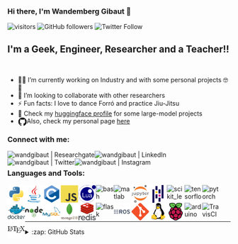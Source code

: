 ### Hi there, I'm Wandemberg Gibaut 👋


![visitors](https://visitor-badge.glitch.me/badge?page_id=wandgibaut)
![GitHub followers](https://img.shields.io/github/followers/wandgibaut?label=Follow&style=social)
![Twitter Follow](https://img.shields.io/twitter/follow/wandgibaut?style=social)


## I'm a Geek, Engineer, Researcher and a Teacher!!

<br />

- :man_technologist: I’m currently working on Industry and with some personal projects :nerd_face: :thinking: 	  
- 👯 I’m looking to collaborate with other researchers
- ⚡ Fun facts: I love to dance Forró and practice Jiu-Jitsu
- :hugs: Check my [huggingface profile](https://huggingface.co/wandgibaut) for some large-model projects
- [<img align="left" src="https://raw.githubusercontent.com/devicons/devicon/master/icons/github/github-original.svg" alt="python" width="20" height="20"/>](https://wandgibaut.github.io/) Also, check my personal page [here](https://wandgibaut.github.io/)



### Connect with me:

[<img align="left" alt="wandgibaut | Researchgate" src="https://img.shields.io/badge/Research_Gate-00CCBB.svg?&style=for-the-badge&logo=ResearchGate&logoColor=white" />][researchgate]
[<img align="left" alt="wandgibaut | LinkedIn" src="https://img.shields.io/badge/LinkedIn-0077B5?style=for-the-badge&logo=linkedin&logoColor=white" />][linkedin]
[<img align="left" alt="wandgibaut | Twitter" src="https://img.shields.io/badge/Twitter-1DA1F2?style=for-the-badge&logo=twitter&logoColor=white" />][twitter]
[<img align="left" alt="wandgibaut | Instagram" src="https://img.shields.io/badge/Instagram-E4405F?style=for-the-badge&logo=instagram&logoColor=white" />][instagram]

<br />


### Languages and Tools:



[<img align="left" src="https://raw.githubusercontent.com/devicons/devicon/master/icons/python/python-original.svg" alt="python" width="40" height="40"/>](https://www.python.org)

[<img align="left" src="https://raw.githubusercontent.com/devicons/devicon/master/icons/java/java-original.svg" alt="java" width="40" height="40"/>](https://www.java.com)

[<img align="left" src="https://raw.githubusercontent.com/devicons/devicon/master/icons/c/c-original.svg" alt="c" width="40" height="40"/>](https://www.cprogramming.com/)

[<img align="left" src="https://raw.githubusercontent.com/devicons/devicon/master/icons/javascript/javascript-original.svg" alt="javascript" width="40" height="40"/>](https://developer.mozilla.org/en-US/docs/Web/JavaScript)

[<img align="left" src="https://raw.githubusercontent.com/devicons/devicon/master/icons/lua/lua-plain-wordmark.svg" alt="lua" width="40" height="40"/>](https://www.lua.org/)

[<img align="left" src="https://www.vectorlogo.zone/logos/gnu_bash/gnu_bash-icon.svg" alt="bash" width="40" height="40"/>](https://www.gnu.org/software/bash/)

[<img align="left" src="https://upload.wikimedia.org/wikipedia/commons/2/21/Matlab_Logo.png" alt="matlab" width="40" height="40"/>](https://www.mathworks.com/)

[<img align="left" src="https://raw.githubusercontent.com/devicons/devicon/master/icons/jupyter/jupyter-original-wordmark.svg" alt="jupyter" width="40" height="40"/>](https://jupyter.org/)

[<img align="left" src="https://raw.githubusercontent.com/devicons/devicon/2ae2a900d2f041da66e950e4d48052658d850630/icons/pandas/pandas-original.svg" alt="pandas" width="40" height="40"/>](https://pandas.pydata.org/)

[<img align="left" src="https://upload.wikimedia.org/wikipedia/commons/0/05/Scikit_learn_logo_small.svg" alt="scikit_learn" width="40" height="40"/>](https://scikit-learn.org/)

[<img align="left" src="https://www.vectorlogo.zone/logos/tensorflow/tensorflow-icon.svg" alt="tensorflow" width="40" height="40"/>](https://www.tensorflow.org)

[<img align="left" src="https://www.vectorlogo.zone/logos/pytorch/pytorch-icon.svg" alt="pytorch" width="40" height="40"/>](https://pytorch.org/)

[<img align="left" src="https://raw.githubusercontent.com/devicons/devicon/master/icons/docker/docker-original-wordmark.svg" alt="docker" width="40" height="40"/>](https://www.docker.com/)

[<img align="left" src="https://raw.githubusercontent.com/devicons/devicon/master/icons/nodejs/nodejs-original-wordmark.svg" alt="nodejs" width="40" height="40"/>](https://nodejs.org)

[<img align="left" src="https://raw.githubusercontent.com/devicons/devicon/master/icons/mysql/mysql-original-wordmark.svg" alt="mysql" width="40" height="40"/>](https://www.mysql.com/)

[<img align="left" src="https://raw.githubusercontent.com/devicons/devicon/master/icons/mongodb/mongodb-original-wordmark.svg" alt="mongodb" width="40" height="40"/>](https://www.mongodb.com/)

[<img align="left" src="https://raw.githubusercontent.com/devicons/devicon/master/icons/redis/redis-original-wordmark.svg" alt="redis" width="40" height="40"/>](https://redis.io)

[<img align="left" src="https://www.vectorlogo.zone/logos/pocoo_flask/pocoo_flask-icon.svg" alt="flask" width="40" height="40"/>](https://flask.palletsprojects.com/)

[<img align="left" src="https://raw.githubusercontent.com/devicons/devicon/develop/icons/ros/ros-original-wordmark.svg" alt="ros" width="40" height="40"/>](https://www.ros.org/)

[<img align="left" src="https://raw.githubusercontent.com/devicons/devicon/master/icons/git/git-plain.svg" alt="git" width="40" height="40"/>](https://git-scm.com/)

[<img align="left" src="https://raw.githubusercontent.com/devicons/devicon/master/icons/linux/linux-original.svg" alt="linux" width="40" height="40"/>](https://www.linux.org/)

[<img align="left" src="https://raw.githubusercontent.com/devicons/devicon/master/icons/raspberrypi/raspberrypi-original.svg" alt="raspberrypi" width="40" height="40"/>](https://www.raspberrypi.org/)

[<img align="left" src="https://cdn.worldvectorlogo.com/logos/arduino-1.svg" alt="arduino" width="40" height="40"/>](https://www.arduino.cc/)

[<img align="left" alt="TravisCI" src="https://raw.githubusercontent.com/rahuldkjain/github-profile-readme-generator/63a94a3737b0b860a33f535f68b15baec158ddf4/src/images/icons/Devops/travisci.svg" width="40" height="40"/>](https://www.travis-ci.com/)

[<img align="left" src="https://raw.githubusercontent.com/devicons/devicon/master/icons/latex/latex-original.svg" alt="latex" width="40" height="40"/>](https://www.latex-project.org/)



<br />
<br />
<br />
<br />

---


<details>
  <summary>:zap: GitHub Stats</summary>

 <a href="https://github.com/wandgibaut">
  <img align="center" src="https://github-readme-stats.vercel.app/api?username=wandgibaut&theme=dark&show_icons=true&count_private=true" />
 </a>
 <a href="https://github.com/wandgibaut">
  <img align="center" src="https://github-readme-stats.vercel.app/api/top-langs/?username=wandgibaut&theme=dark&count_private=true&layout=compact" />
 </a>
</details>





[website]: https://wandgibaut.github.io/
[github]: https://github.com/wandgibaut
[twitter]: https://twitter.com/wandgibaut
[instagram]: https://instagram.com/wandgibaut
[linkedin]: https://www.linkedin.com/in/wandgibaut/
[researchgate]: https://www.researchgate.net/profile/Wandemberg_Gibaut
